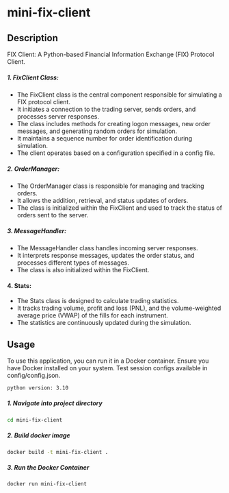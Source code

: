 # mini-fix-client

## Description
FIX Client: A Python-based Financial Information Exchange (FIX) Protocol Client.

##### 1. FixClient Class:

 - The FixClient class is the central component responsible for simulating a FIX protocol client.
 - It initiates a connection to the trading server, sends orders, and processes server responses.
 - The class includes methods for creating logon messages, new order messages, and generating random orders for simulation.
 - It maintains a sequence number for order identification during simulation.
 - The client operates based on a configuration specified in a config file.

##### 2. OrderManager:
 - The OrderManager class is responsible for managing and tracking orders.
 - It allows the addition, retrieval, and status updates of orders.
 - The class is initialized within the FixClient and used to track the status of orders sent to the server.

##### 3. MessageHandler:
 - The MessageHandler class handles incoming server responses.
 - It interprets response messages, updates the order status, and processes different types of messages.
 - The class is also initialized within the FixClient.

#### 4. Stats:
 - The Stats class is designed to calculate trading statistics.
 - It tracks trading volume, profit and loss (PNL), and the volume-weighted average price (VWAP) of the fills for each instrument.
 - The statistics are continuously updated during the simulation.

## Usage
To use this application, you can run it in a Docker container. Ensure you have Docker installed on your system.
Test session configs available in config/config.json.

```bash
python version: 3.10
```

##### 1. Navigate into project directory
```bash
cd mini-fix-client

```

##### 2. Build docker image
```bash
docker build -t mini-fix-client .
```

##### 3. Run the Docker Container
```bash
docker run mini-fix-client
```